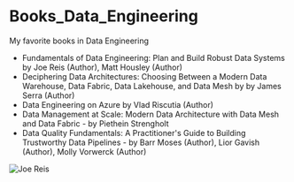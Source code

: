 # Books_Data_Engineering
My favorite books in Data Engineering

- Fundamentals of Data Engineering: Plan and Build Robust Data Systems by Joe Reis (Author), Matt Housley (Author)
- Deciphering Data Architectures: Choosing Between a Modern Data Warehouse, Data Fabric, Data Lakehouse, and Data Mesh by by James Serra (Author)
- Data Engineering on Azure by Vlad Riscutia (Author) 
- Data Management at Scale: Modern Data Architecture with Data Mesh and Data Fabric  - by Piethein Strengholt
- Data Quality Fundamentals: A Practitioner's Guide to Building Trustworthy Data Pipelines -  by Barr Moses (Author), Lior Gavish (Author), Molly Vorwerck (Author)

![Joe Reis](https://sl.bing.net/didddWbarbU)
